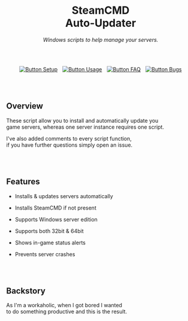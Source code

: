 
<div align = center>

# SteamCMD <br> Auto-Updater

*Windows scripts to help manage your servers.*

<br>
<br>

[![Button Setup]][Setup]  
[![Button Usage]][Usage]  
[![Button FAQ]][FAQ]  
[![Button Bugs]][Bugs]

</div>

<br>
<br>

## Overview

These script allow you to install and automatically update you  
game servers, whereas one server instance requires one script.

I've also added comments to every script function,  
if you have further questions simply open an issue.

<br>
<br>

## Features

-   Installs & updates servers automatically

-   Installs SteamCMD if not present

-   Supports Windows server edition

-   Supports both 32bit & 64bit

-   Shows in-game status alerts

-   Prevents server crashes

<br>
<br>

## Backstory

As I'm a workaholic, when I got bored I wanted  
to do something productive and this is the result.

<br>


<!----------------------------------------------------------------------------->

[Setup]: Documentation/Setup.md
[Usage]: Documentation/Usage.md
[Bugs]: Documentation/Bugs.md
[FAQ]: Documentation/FAQ.md


<!---------------------------------[ Buttons ]--------------------------------->

[Button Setup]: https://img.shields.io/badge/Setup-ED8B0B?style=for-the-badge&logoColor=white&logo=GitLFS
[Button Usage]: https://img.shields.io/badge/Usage-008FC7?style=for-the-badge&logoColor=white&logo=GitBook
[Button Bugs]: https://img.shields.io/badge/Bugs-C9284D?style=for-the-badge&logoColor=white&logo=OpenBugBounty
[Button FAQ]: https://img.shields.io/badge/FAQ-00A98F?style=for-the-badge&logoColor=white&logo=AskUbuntu
